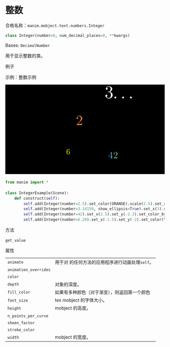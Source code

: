 # 整数

合格名称：`manim.mobject.text.numbers.Integer`


```py
class Integer(number=0, num_decimal_places=0, **kwargs)
```

Bases: `DecimalNumber`

用于显示整数的类。


例子

示例：整数示例

![IntegerExample-1.png](../../static/IntegerExample-1.png)

```py
from manim import *

class IntegerExample(Scene):
    def construct(self):
        self.add(Integer(number=2.5).set_color(ORANGE).scale(2.5).set_x(-0.5).set_y(0.8))
        self.add(Integer(number=3.14159, show_ellipsis=True).set_x(3).set_y(3.3).scale(3.14159))
        self.add(Integer(number=42).set_x(2.5).set_y(-2.3).set_color_by_gradient(BLUE, TEAL).scale(1.7))
        self.add(Integer(number=6.28).set_x(-1.5).set_y(-2).set_color(YELLOW).scale(1.4))
```


方法

`get_value`


属性

|||
|-|-|
`animate`|用于对 的任何方法的应用程序进行动画处理`self`。
`animation_overrides`|
`color`|
`depth`|对象的深度。
`fill_color`|如果有多种颜色（对于渐变），则返回第一个颜色
`font_size`|tex mobject 的字体大小。
`height`|mobject 的高度。
`n_points_per_curve`|
`sheen_factor`|
`stroke_color`|
`width`|mobject 的宽度。

